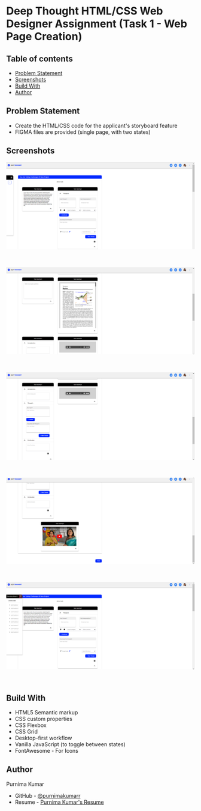 # Deep Thought HTML/CSS Web Designer Assignment (Task 1 - Web Page Creation)

## Table of contents

- [Problem Statement](#problem-statement)
- [Screenshots](#screenshots)
- [Build With](#build-with)
- [Author](#author)

## Problem Statement

- Create the HTML/CSS code for the applicant's storyboard feature
- FIGMA files are provided (single page, with two states)

## Screenshots

![Desktop view displaying the header, sidebar and task headings 1 and 2 in the journey board](./images/desktop-view-1.png)

<br />

![Desktop view displaying task headings 3 and 4 of journey board](./images/desktop-view-2.png)

<br />

![Desktop view displaying task heading 7 and 8 of the journey board](./images/desktop-view-3.png)

<br />

![Desktop view displaying task heading 9 of the journey board](./images/desktop-view-4.png)

<br />

![Active state of the sidebar in desktop view](./images/active-state.png)

<br />

## Build With

- HTML5 Semantic markup
- CSS custom properties
- CSS Flexbox
- CSS Grid
- Desktop-first workflow
- Vanilla JavaScript (to toggle between states)
- FontAwesome - For Icons

## Author

Purnima Kumar

- GitHub - [@purnimakumarr](https://github.com/purnimakumarr)
- Resume - [Purnima Kumar's Resume](https://drive.google.com/file/d/1irX1J0xEVyPZ58Pxmd-o8E1FnzDetwT1/view?usp=sharing)
